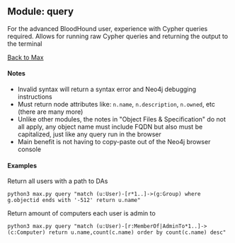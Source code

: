 ## Module: query

For the advanced BloodHound user, experience with Cypher queries required. Allows for running raw Cypher queries and returning the output to the terminal

[Back to Max](https://github.com/knavesec/Max)


#### Notes

* Invalid syntax will return a syntax error and Neo4j debugging instructions  
* Must return node attributes like: `n.name`, `n.description`, `n.owned`, etc (there are many more)
* Unlike other modules, the notes in "Object Files & Specification" do not all apply, any object name must include FQDN but also must be capitalized, just like any query run in the browser
* Main benefit is not having to copy-paste out of the Neo4j browser console


#### Examples

Return all users with a path to DAs
```
python3 max.py query "match (u:User)-[r*1..]->(g:Group) where g.objectid ends with '-512' return u.name"
```

Return amount of computers each user is admin to
```
python3 max.py query "match (u:User)-[r:MemberOf|AdminTo*1..]->(c:Computer) return u.name,count(c.name) order by count(c.name) desc"
```
